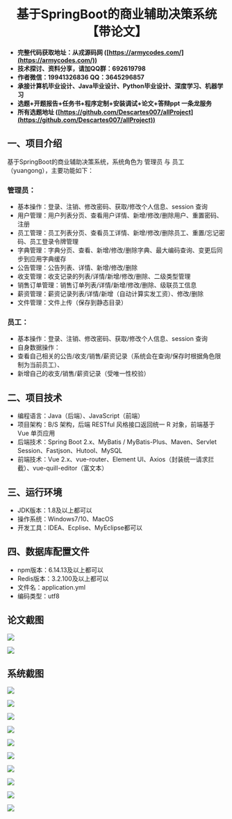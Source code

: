<h1 align="center">基于SpringBoot的商业辅助决策系统【带论文】</h1></p>

- <b>完整代码获取地址：从戎源码网 ([https://armycodes.com/](https://armycodes.com/))</b>
- <b>技术探讨、资料分享，请加QQ群：692619798</b>
- <b>作者微信：19941326836  QQ：3645296857</b>
- <b>承接计算机毕业设计、Java毕业设计、Python毕业设计、深度学习、机器学习</b>
- <b>选题+开题报告+任务书+程序定制+安装调试+论文+答辩ppt 一条龙服务</b>
- <b>所有选题地址 ([https://github.com/Descartes007/allProject](https://github.com/Descartes007/allProject)) </b>

## 一、项目介绍

基于SpringBoot的商业辅助决策系统，系统角色为 管理员 与 员工（yuangong），主要功能如下：
### 管理员：
- 基本操作：登录、注销、修改密码、获取/修改个人信息、session 查询
- 用户管理：用户列表分页、查看用户详情、新增/修改/删除用户、重置密码、注册
- 员工管理：员工列表分页、查看员工详情、新增/修改/删除员工、重置/忘记密码、员工登录令牌管理
- 字典管理：字典分页、查看、新增/修改/删除字典、最大编码查询、变更后同步到应用字典缓存
- 公告管理：公告列表、详情、新增/修改/删除
- 收支管理：收支记录的列表/详情/新增/修改/删除、二级类型管理
- 销售订单管理：销售订单列表/详情/新增/修改/删除、级联员工信息
- 薪资管理：薪资记录列表/详情/新增（自动计算实发工资）、修改/删除
- 文件管理：文件上传（保存到静态目录）
### 员工：
- 基本操作：登录、注销、修改密码、获取/修改个人信息、session 查询
- 自身数据操作：
- 查看自己相关的公告/收支/销售/薪资记录（系统会在查询/保存时根据角色限制为当前员工）、
- 新增自己的收支/销售/薪资记录（受唯一性校验）

## 二、项目技术

- 编程语言：Java（后端）、JavaScript（前端）
- 项目架构：B/S 架构，后端 RESTful 风格接口返回统一 R 对象，前端基于 Vue 单页应用
- 后端技术：Spring Boot 2.x、MyBatis / MyBatis-Plus、Maven、Servlet Session、Fastjson、Hutool、MySQL
- 前端技术：Vue 2.x、vue-router、Element UI、Axios（封装统一请求拦截）、vue-quill-editor（富文本）


## 三、运行环境

- JDK版本：1.8及以上都可以
- 操作系统：Windows7/10、MacOS
- 开发工具：IDEA、Ecplise、MyEclipse都可以

## 四、数据库配置文件

- npm版本：6.14.13及以上都可以
- Redis版本：3.2.100及以上都可以
- 文件名：application.yml
- 编码类型：utf8

## 论文截图

![](screenshot/1.png)

![](screenshot/2.png)

## 系统截图

![](screenshot/3.png)

![](screenshot/4.png)

![](screenshot/5.png)

![](screenshot/6.png)

![](screenshot/7.png)

![](screenshot/8.png)

![](screenshot/9.png)

![](screenshot/10.png)

![](screenshot/11.png)

![](screenshot/12.png)
